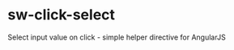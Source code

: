 sw-click-select
===============

Select input value on click - simple helper directive for AngularJS
